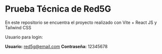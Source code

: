 # Prueba Técnica de Red5G

En este repositorio se encuentra el proyecto realizado con Vite + React JS y Tailwind CSS

Usuario para login:

**Usuario:** red5g@email.com
**Contraseña:** 12345678
